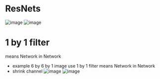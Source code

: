 # ResNets
![image](https://user-images.githubusercontent.com/71109255/124058192-77b28780-da5b-11eb-9b52-23553fe894d2.png)
![image](https://user-images.githubusercontent.com/71109255/124058437-f4456600-da5b-11eb-83d5-14eea0eff31d.png)

# 1 by 1 filter
means Network in Network
- example 6 by 6 by 1 image use 1 by 1 filter means Network in Network
- shrink channel
![image](https://user-images.githubusercontent.com/71109255/124058787-9ebd8900-da5c-11eb-8634-bb0da58d7e5d.png)
![image](https://user-images.githubusercontent.com/71109255/124059599-ec86c100-da5d-11eb-8608-3a562a4ec570.png)
